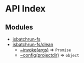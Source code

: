 # API Index #
## Modules

* [jsbatchrun-fs](api.md/index.md#module_jsbatchrun-fs)
* [jsbatchrun-fs/clean](api.md/clean.md#module_jsbatchrun-fs/clean)
    * [~invoke(args)](api.md/clean.md#module_jsbatchrun-fs/clean..invoke) ⇒ <code>Promise</code>
    * [~config(projectdir)](api.md/clean.md#module_jsbatchrun-fs/clean..config) ⇒ <code>object</code>
